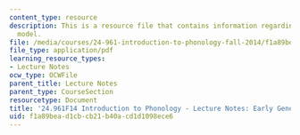 ```yaml
---
content_type: resource
description: This is a resource file that contains information regarding early generative
  model.
file: /media/courses/24-961-introduction-to-phonology-fall-2014/f1a89bead1cbcb21b40acd1d1098ece6_MIT24_961F14_Lecture2.pdf
file_type: application/pdf
learning_resource_types:
- Lecture Notes
ocw_type: OCWFile
parent_title: Lecture Notes
parent_type: CourseSection
resourcetype: Document
title: '24.961F14 Introduction to Phonology - Lecture Notes: Early Generative Model'
uid: f1a89bea-d1cb-cb21-b40a-cd1d1098ece6
---
```

